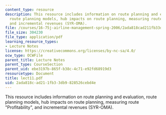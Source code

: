 ```yaml
---
content_type: resource
description: This resource includes information on route planning and evaluation,
  route planning models, hub impacts on route planning, measuring route "Profitability",
  and incremental revenues (SYR-OMA).
file: /courses/16-75j-airline-management-spring-2006/2ada818cad211fb33db9828526cebd4e_lect11.pdf
file_size: 304230
file_type: application/pdf
learning_resource_types:
- Lecture Notes
license: https://creativecommons.org/licenses/by-nc-sa/4.0/
ocw_type: OCWFile
parent_title: Lecture Notes
parent_type: CourseSection
parent_uid: ebe3197b-865f-b38c-4c71-e92fd68919d3
resourcetype: Document
title: lect11.pdf
uid: 2ada818c-ad21-1fb3-3db9-828526cebd4e
---
```

This resource includes information on route planning and evaluation, route planning models, hub impacts on route planning, measuring route "Profitability", and incremental revenues (SYR-OMA).